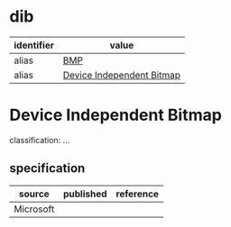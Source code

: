 # dib
| identifier     | value
| -------------- | -----
| alias          | [BMP](../master/bmp.md)
| alias          | [Device Independent Bitmap](#device-independent-bitmap)

# Device Independent Bitmap
classification: ...

## specification
| source | published | reference
| ------ | --------- | ---------
| Microsoft
